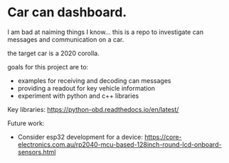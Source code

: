 # Car can dashboard. 

I am bad at naiming things I know... this is a repo to investigate can messages and communication on a car. 

the target car is a 2020 corolla. 

goals for this project are to:
* examples for receiving and decoding can messages
* providing a readout for key vehicle information 
* experiment with python and c++ libraries 

Key libraries: 
https://python-obd.readthedocs.io/en/latest/


Future work:
* Consider esp32 development for a device: 
https://core-electronics.com.au/rp2040-mcu-based-128inch-round-lcd-onboard-sensors.html